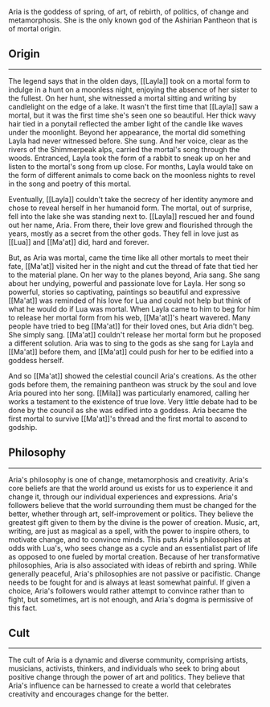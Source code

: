 Aria is the goddess of spring, of art, of rebirth, of politics, of change and metamorphosis. She is the only known god of the Ashirian Pantheon that is of mortal origin.

## Origin
---

The legend says that in the olden days, [[Layla]] took on a mortal form to indulge in a hunt on a moonless night, enjoying the absence of her sister to the fullest. On her hunt, she witnessed a mortal sitting and writing by candlelight on the edge of a lake. It wasn't the first time that [[Layla]] saw a mortal, but it was the first time she's seen one so beautiful. Her thick wavy hair tied in a ponytail reflected the amber light of the candle like waves under the moonlight. Beyond her appearance, the mortal did something Layla had never witnessed before. She sung. And her voice, clear as the rivers of the Shimmerpeak alps, carried the mortal's song through the woods. Entranced, Layla took the form of a rabbit to sneak up on her and listen to the mortal's song from up close. For months, Layla would take on the form of different animals to come back on the moonless nights to revel in the song and poetry of this mortal.

Eventually, [[Layla]] couldn't take the secrecy of her identity anymore and chose to reveal herself in her humanoid form. The mortal, out of surprise, fell into the lake she was standing next to. [[Layla]] rescued her and found out her name, Aria. From there, their love grew and flourished through the years, mostly as a secret from the other gods. They fell in love just as [[Lua]] and [[Ma'at]] did, hard and forever.

But, as Aria was mortal, came the time like all other mortals to meet their fate, [[Ma'at]] visited her in the night and cut the thread of fate that tied her to the material plane. On her way to the planes beyond, Aria sang. She sang about her undying, powerful and passionate love for Layla. Her song so powerful, stories so captivating, paintings so beautiful and expressive [[Ma'at]] was reminded of his love for Lua and could not help but think of what he would do if Lua was mortal. When Layla came to him to beg for him to release her mortal form from his web, [[Ma'at]]'s heart wavered. Many people have tried to beg [[Ma'at]] for their loved ones, but Aria didn't beg. She simply sang. [[Ma'at]] couldn't release her mortal form but he proposed a different solution. Aria was to sing to the gods as she sang for Layla and [[Ma'at]] before them, and [[Ma'at]] could push for her to be edified into a goddess herself.

And so [[Ma'at]] showed the celestial council Aria's creations. As the other gods before them, the remaining pantheon was struck by the soul and love Aria poured into her song. [[Mila]] was particularly enamored, calling her works a testament to the existence of true love. Very little debate had to be done by the council as she was edified into a goddess. Aria became the first mortal to survive [[Ma'at]]'s thread and the first mortal to ascend to godship.

## Philosophy
---
Aria's philosophy is one of change, metamorphosis and creativity. Aria's core beliefs are that the world around us exists for us to experience it and change it, through our individual experiences and expressions. Aria's followers believe that the world surrounding them must be changed for the better, whether through art, self-improvement or politics. They believe the greatest gift given to them by the divine is the power of creation. Music, art, writing, are just as magical as a spell, with the power to inspire others, to motivate change, and to convince minds. This puts Aria's philosophies at odds with Lua's, who sees change as a cycle and an essentialist part of life as opposed to one fueled by mortal creation. Because of her transformative philosophies, Aria is also associated with ideas of rebirth and spring. While generally peaceful, Aria's philosophies are not passive or pacifistic. Change needs to be fought for and is always at least somewhat painful. If given a choice, Aria's followers would rather attempt to convince rather than to fight, but sometimes, art is not enough, and Aria's dogma is permissive of this fact.

## Cult

---
The cult of Aria is a dynamic and diverse community, comprising artists, musicians, activists, thinkers, and individuals who seek to bring about positive change through the power of art and politics. They believe that Aria's influence can be harnessed to create a world that celebrates creativity and encourages change for the better.